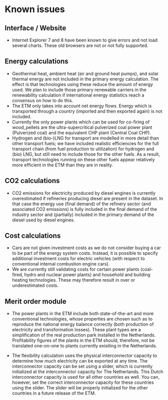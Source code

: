 # Known issues

## Interface / Website

* Internet Explorer 7 and 8 have been known to give errors and not load several charts. These old browsers are not or not fully supported.

## Energy calculations

* Geothermal heat, ambient heat (air and ground heat pumps), and solar thermal energy are not included in the primary energy calculation. The effect is that technologies using these reduce the amount of energy used. We plan to include those primary renewable carriers in the renewability calculation if international energy statistics reach a consensus on how to do this.
* The ETM only takes into account net energy flows. Energy which is transported through a country (imported and then exported again) is not included.
* Currently the only power plants which can be used for co-firing of wood_pellets are the ultra-supercritical pulverized coal power plant (Pulverized coal) and the equivalent CHP plant (Central Coal CHP).
* Hydrogen and (bio-)LNG for transport are modelled in more detail than other transport fuels; we have included realistic efficiencies for the full transport chain (from fuel production to utilization) for hydrogen and (bio) LNG, but still need to include those for the other fuels. As a result, transport technologies running on these other fuels appear relatively more efficient in the ETM than they are in reality.

## CO2 calculations
* CO2 emissions for electricity produced by diesel engines is currently overestimated if refineries producing diesel are present in the dataset. In that case the energy use (final demand) of the refinery sector (and associated CO2 emissions) is fully included in the final demand of the industry sector and (partially) included in the primary demand of the diesel used by diesel engines.

## Cost calculations

* Cars are not given investment costs as we do not consider buying a car to be part of the energy system costs. Instead, it is possible to specify additional investment costs for electric vehicles (with respect to conventional internal combustion engine cars).
* We are currently still validating costs for certain power plants (coal-fired, hydro and nuclear power plants) and household and building heating technologies. These may therefore result in over or underestimated costs.


## Merit order module

* The power plants in the ETM include both state-of-the-art and more conventional technologies, whose properties are chosen such as to reproduce the national energy balance correctly (both production of electricity and transformation losses). These plant types are a simplification of the real production park installed in the Netherlands. Profitability figures of the plants in the ETM should, therefore, not be translated one-on-one to plants currently exisiting in the Netherlands.

* The flexibility calculation uses the physical interconnector capacity to determine how much electricity can be exported at any time. The interconnector capacity can be set using a slider, which is currently initialized at the interconnector capacity for The Netherlands. This Dutch interconnector capacity is used for all other countries as well. You can, however, set the correct interconnector capacity for these countries using the slider. The slider will be properly initialized for the other countries in a future release of the ETM.
